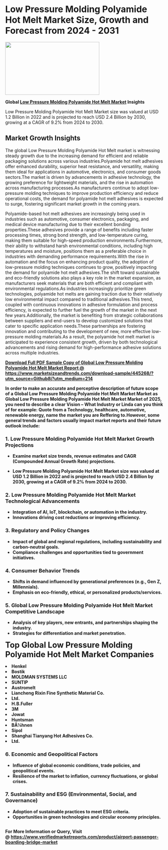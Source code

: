 <H1>Low Pressure Molding Polyamide Hot Melt Market Size, Growth and Forecast from 2024 - 2031</H1><img class="aligncenter size-medium wp-image-584254" src="https://thirdeyenews.in/wp-content/uploads/2024/09/Global-Market-Research-300x168.jpeg" alt="" width="300" height="168" /><p><strong>Global&nbsp;<a href="https://www.marketsizeandtrends.com/download-sample/445268/?utm_source=Github8j?utm_medium=214">Low Pressure Molding Polyamide Hot Melt Market</a> Insights</strong></p><p>Low Pressure Molding Polyamide Hot Melt Market size was valued at USD 1.2 Billion in 2022 and is projected to reach USD 2.4 Billion by 2030, growing at a CAGR of 9.2% from 2024 to 2030.</p><p><h2>Market Growth Insights</h2> <p>The global Low Pressure Molding Polyamide Hot Melt market is witnessing steady growth due to the increasing demand for efficient and reliable packaging solutions across various industries.Polyamide hot melt adhesives offer enhanced durability, superior heat resistance, and versatility, making them ideal for applications in automotive, electronics, and consumer goods sectors.The market is driven by advancements in adhesive technology, the growing preference for lightweight materials, and the rise in automation across manufacturing processes.As manufacturers continue to adopt low-pressure molding techniques to improve production efficiency and reduce operational costs, the demand for polyamide hot melt adhesives is expected to surge, fostering significant market growth in the coming years.</p> <p><strong><a href="#"></a></strong></p> <p>Polyamide-based hot melt adhesives are increasingly being used in industries such as automotive, consumer electronics, packaging, and medical device manufacturing due to their excellent bonding properties.These adhesives provide a range of benefits including faster processing times, strong bond strength, and low-temperature curing, making them suitable for high-speed production environments.Furthermore, their ability to withstand harsh environmental conditions, including high temperatures and moisture, positions them as a preferable choice in industries with demanding performance requirements.With the rise in automation and the focus on enhancing product quality, the adoption of low-pressure molding techniques continues to grow, positively impacting the demand for polyamide hot melt adhesives.The shift toward sustainable and eco-friendly solutions also plays a key role in the market expansion, as manufacturers seek materials that are both efficient and compliant with environmental regulations.As industries increasingly prioritize green technologies, polyamide hot melts are gaining traction due to their relatively low environmental impact compared to traditional adhesives.This trend, coupled with continuous innovations in adhesive formulation and process efficiency, is expected to further fuel the growth of the market in the next few years.Additionally, the market is benefiting from strategic collaborations between suppliers and end-users to develop customized solutions that cater to specific application needs.These partnerships are fostering innovation and contributing to the development of new, more effective low-pressure molding materials.As a result, the polyamide hot melt market is anticipated to experience consistent growth, driven by both technological advancements and rising demand for high-performance adhesive solutions across multiple industries.</p> <p><strong><a href="#"></p><p><span class=""><strong>Download Full PDF Sample Copy of Global Low Pressure Molding Polyamide Hot Melt Market Report</strong> @ <a href="https://www.marketsizeandtrends.com/download-sample/445268/?utm_source=Github8j?utm_medium=214" target="_blank">https://www.marketsizeandtrends.com/download-sample/445268/?utm_source=Github8j?utm_medium=214</a></span></p><p>In order to make an accurate and perceptive description of future scope of a Global&nbsp;Low Pressure Molding Polyamide Hot Melt Market Market as Global&nbsp;Low Pressure Molding Polyamide Hot Melt Market Market of 2025, you need to describe a clear Vision &ndash; What Industry or Linda can you think of for example: Quote from a Technology, healthcare, automotive, renewable energy, name the market you are Reffering to.However, some general trends and factors usually impact market reports and their future outlook include:</p><h3>1.&nbsp;<strong>Low Pressure Molding Polyamide Hot Melt Market Growth Projections</strong></h3><ul><li>Examine market size trends, revenue estimates and CAGR (Compounded Annual Growth Rate) projections.</li><li><p>Low Pressure Molding Polyamide Hot Melt Market size was valued at USD 1.2 Billion in 2022 and is projected to reach USD 2.4 Billion by 2030, growing at a CAGR of 9.2% from 2024 to 2030.</p></li></ul><h3>2.&nbsp;<strong>Low Pressure Molding Polyamide Hot Melt Market Technological Advancements</strong></h3><ul><li>Integration of AI, IoT, blockchain, or automation in the industry.</li><li>Innovations driving cost reductions or improving efficiency.</li></ul><h3>3.&nbsp;<strong>Regulatory and Policy Changes</strong></h3><ul><li>Impact of global and regional regulations, including sustainability and carbon-neutral goals.</li><li>Compliance challenges and opportunities tied to government initiatives.</li></ul><h3>4.&nbsp;<strong>Consumer Behavior Trends</strong></h3><ul><li>Shifts in demand influenced by generational preferences (e.g., Gen Z, Millennials).</li><li>Emphasis on eco-friendly, ethical, or personalized products/services.</li></ul><h3>5.&nbsp;<strong>Global Low Pressure Molding Polyamide Hot Melt Market Competitive Landscape</strong></h3><ul><li>Analysis of key players, new entrants, and partnerships shaping the industry.</li><li>Strategies for differentiation and market penetration.</li></ul><p data-pm-slice="1 1 []"><span style="color: inherit; font-family: inherit; font-size: 25px;">Top Global Low Pressure Molding Polyamide Hot Melt Market Companies</span></p><div class="" data-test-id=""><p><li>Henkel</li><li> Bostik</li><li> MOLDMAN SYSTEMS LLC</li><li> SUNTIP</li><li> Austromelt</li><li> Liancheng Rixin Fine Synthetic Material Co.</li><li> Ltd.</li><li> H.B.Fuller</li><li> 3M</li><li> Jowat</li><li> Huntsman</li><li> BÃ¼hnen</li><li> Sipol</li><li> Shanghai Tianyang Hot Adhesives Co.</li><li> Ltd.</li></p></div><h3>6.&nbsp;<strong>Economic and Geopolitical Factors</strong></h3><ul><li>Influence of global economic conditions, trade policies, and geopolitical events.</li><li>Resilience of the market to inflation, currency fluctuations, or global crises.</li></ul><h3>7.&nbsp;<strong>Sustainability and ESG (Environmental, Social, and Governance)</strong></h3><ul><li>Adoption of sustainable practices to meet ESG criteria.</li><li>Opportunities in green technologies and circular economy principles.</li></ul><h2><strong style="font-size: 14px;">For More Information or Query, Visit @&nbsp;</strong><a style="background-color: #ffffff; font-size: 14px;" href="https://www.marketsizeandtrends.com/report/low-pressure-molding-polyamide-hot-melt-market/" target="_blank">https://www.verifiedmarketreports.com/product/airport-passenger-boarding-bridge-market</a></h2>